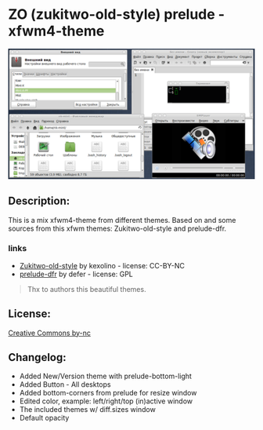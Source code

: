 # ZO (zukitwo-old-style) prelude - xfwm4-theme
![](https://raw.githubusercontent.com/slacknk/themes/master/xfce4/xfwm4-Z0-prelude/files/screen-20140531-170916.png)

## Description:
This is a mix xfwm4-theme from different themes. 
Based on and some sources from this xfwm themes: Zukitwo-old-style and prelude-dfr.

### links
* [Zukitwo-old-style](http://kexolino.deviantart.com/art/Zukitwo-old-style-Xfwm-theme-383362350) by kexolino - license: CC-BY-NC
* [prelude-dfr](http://xfce-look.org/content/show.php/prelude-dfr?content=148144) by defer - license: GPL

> Thx to authors this beautiful themes.

## License: 
[Creative Commons by-nc](http://creativecommons.org/licenses/by-nc/3.0/)

## Changelog:
- Added New/Version theme with prelude-bottom-light
- Added Button - All desktops
- Added bottom-corners from prelude for resize window
- Edited color, example: left/right/top (in)active window
- The included themes w/ diff.sizes window
- Default opacity
